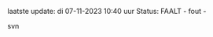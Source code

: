 laatste update: 
di 07-11-2023 10:40   uur 
Status: FAALT - fout - 
<div class="service R">svn</div>